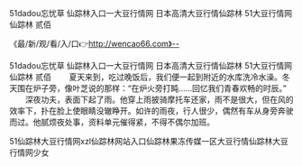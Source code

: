 51dadou忘忧草
仙踪林入口一大豆行情网
日本高清大豆行情仙踪林
51大豆行情网仙踪林 贰佰


《最/新/观/看/入/口👉http://wencao66.com》--

51dadou忘忧草
仙踪林入口一大豆行情网
日本高清大豆行情仙踪林
51大豆行情网仙踪林 贰佰
　　夏天来到，吃过晚饭后，我们便一起到附近的水库洗冷水澡。冬天围在炉子旁，像叶芝说的那样：“在炉火旁打盹……回忆我们青春欢畅的时辰。”
　　深夜功夫，表面下起了雨。他穿上雨披骑摩托车还家，雨不是很大，但在风的效率下，扑在脸上使眼睛没辙睁开。如许的雨夜，行人很少，偶然有车从身旁奔驶而过。他腻烦夜处事，资料单元催得紧，不得不偶尔加班。





51仙踪林大豆行情网xzl仙踪林网站入口仙踪林果冻传媒一区大豆行情仙踪林大豆行情网少女
